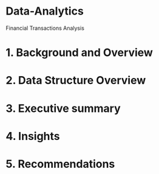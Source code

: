 # Data-Analytics
Financial Transactions Analysis

# 1. Background and Overview

# 2. Data Structure Overview

# 3. Executive summary 

# 4. Insights

# 5. Recommendations 

